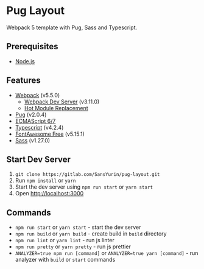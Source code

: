 # Pug Layout

Webpack 5 template with Pug, Sass and Typescript.

## Prerequisites

- [Node.js](https://nodejs.org/en/)

## Features

- [Webpack](https://webpack.js.org/guides) (v5.5.0)
    - [Webpack Dev Server](https://github.com/webpack/webpack-dev-server) (v3.11.0)
    - [Hot Module Replacement](https://webpack.js.org/concepts/hot-module-replacement)
- [Pug](https://pugjs.org/api/getting-started.html) (v2.0.4)
- [ECMAScript 6/7](http://es6-features.org)
- [Typescript](https://www.typescriptlang.org/docs/) (v4.2.4)
- [FontAwesome Free](https://fontawesome.com/) (v5.15.1)
- [Sass](http://sass-lang.com/guide) (v1.27.0)

## Start Dev Server

1. `git clone https://gitlab.com/SansYurin/pug-layout.git`
2. Run `npm install` or `yarn`
3. Start the dev server using `npm run start` or `yarn start`
3. Open [http://localhost:3000](http://localhost:3000)


## Commands

- `npm run start` or `yarn start` - start the dev server
- `npm run build` or `yarn build` - create build in `build` directory
- `npm run lint` or `yarn lint` - run js linter
- `npm run pretty` or `yarn pretty` - run js prettier
- `ANALYZER=true npm run [command]` or `ANALYZER=true yarn [command]` - run analyzer with `build` or `start` commands